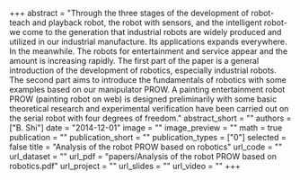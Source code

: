 ﻿+++ 
abstract = "Through the three stages of the development of robot- teach and playback robot, the robot with sensors, and the intelligent robot-we come to the generation that industrial robots are widely produced and utilized in our industrial manufacture. Its applications expands everywhere. In the meanwhile. The robots for entertainment and service appear and the amount is increasing rapidly. The first part of the paper is a general introduction of the development of robotics, especially industrial robots. The second part aims to introduce the fundamentals of robotics with some examples based on our manipulator PROW. A painting entertainment robot PROW (painting robot on web) is designed preliminarily with some basic theoretical research and experimental verification have been carried out on the serial robot with four degrees of freedom."
abstract_short = ""
authors = ["B. Shi"]
date = "2014-12-01"
image = ""
image_preview = ""
math = true
publication = ""
publication_short = ""
publication_types = ["0"]
selected = false
title = "Analysis of the robot PROW based on robotics"
url_code = ""
url_dataset = ""
url_pdf = "papers/Analysis of the robot PROW based on robotics.pdf"
url_project = ""
url_slides = ""
url_video = ""
+++
